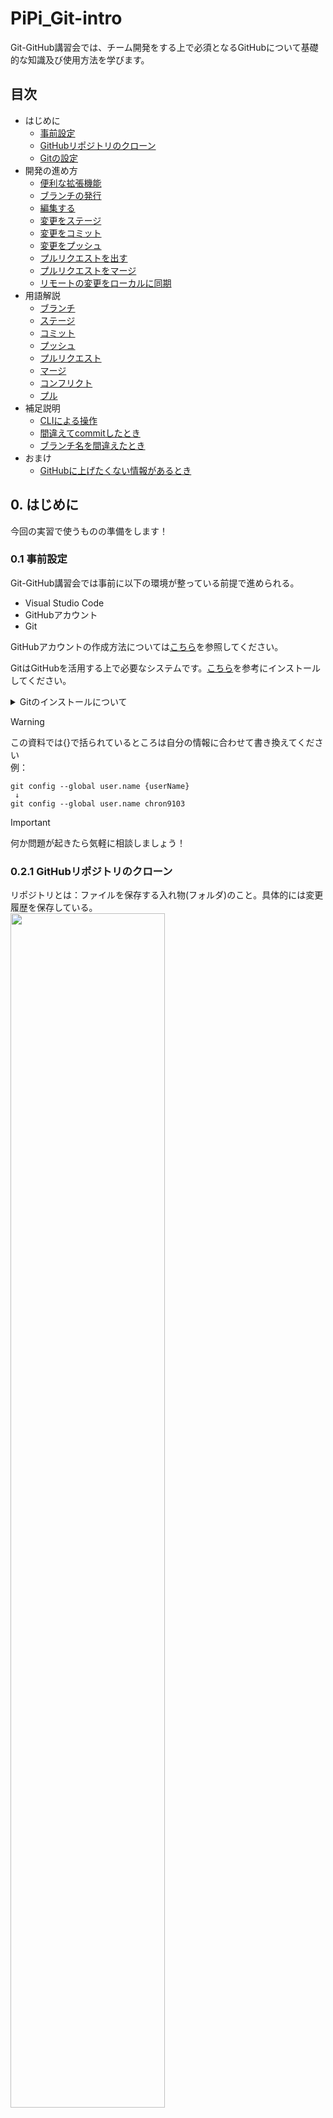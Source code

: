 # PiPi_Git-intro

Git-GitHub講習会では、チーム開発をする上で必須となるGitHubについて基礎的な知識及び使用方法を学びます。  

## 目次

 - はじめに
    - [事前設定](#01-事前設定)
    - [GitHubリポジトリのクローン](#021-githubリポジトリのクローン)
    - [Gitの設定](#022-gitの設定)
 - 開発の進め方
    - [便利な拡張機能](#10-便利な拡張機能)
    - [ブランチの発行](#111-ブランチの発行)
    - [編集する](#112-編集する)
    - [変更をステージ](#113-変更をステージ)
    - [変更をコミット](#114-変更をコミット)
    - [変更をプッシュ](#115-変更をプッシュ)
    - [プルリクエストを出す](#121-プルリクエストを出す)
    - [プルリクエストをマージ](#122-プルリクエストをマージ)
    - [リモートの変更をローカルに同期](#131-リモートの変更をローカルに同期)
 - 用語解説
    - [ブランチ](#21-ブランチbranch)
    - [ステージ](#22-ステージstage)
    - [コミット](#23-コミットcommit)
    - [プッシュ](#24-プッシュpush)
    - [プルリクエスト](#25プルリクエストpull-request)
    - [マージ](#26-マージmerge)
    - [コンフリクト](#27-コンフリクトconflict)
    - [プル](#28-プルpull)
 - 補足説明
    - [CLIによる操作](#31-cliによる操作)
    - [間違えてcommitしたとき](#321-間違えてcommitしたとき)
    - [ブランチ名を間違えたとき](#322-ブランチ名を間違えたとき)
 - おまけ
    - [GitHubに上げたくない情報があるとき](#31-githubに上げたくない情報があるとき)


## 0. はじめに
今回の実習で使うものの準備をします！
### 0.1 事前設定
Git-GitHub講習会では事前に以下の環境が整っている前提で進められる。
 - Visual Studio Code
 - GitHubアカウント
 - Git

GitHubアカウントの作成方法については[こちら](https://docs.github.com/ja/get-started/start-your-journey/creating-an-account-on-github)を参照してください。 

GitはGitHubを活用する上で必要なシステムです。[こちら](https://git-scm.com/book/ja/v2/%E4%BD%BF%E3%81%84%E5%A7%8B%E3%82%81%E3%82%8B-Git%E3%81%AE%E3%82%A4%E3%83%B3%E3%82%B9%E3%83%88%E3%83%BC%E3%83%AB)を参考にインストールしてください。

<details><summary>Gitのインストールについて</summary>

Gitのインストール時にはいくつかの設定が求められます。    

1. ダウンロードしたexeファイル(`Git-2.49.0-64-bit.exe`など)を展開します。 
   ダウンロードするものは各自の環境に合ったものとしてください。(例：WindowsでありCPUがIntel or AMD製であれば`Git for Windows/x64 Setup.`からダウンロードする)  
   展開すると利用規約が表示されるので同意できるのであれば`Next`をクリックし進んでください。
   <img src="data/0.1.1.png" width="70%">

> [!NOTE]
> Macを使用している人はMac用のインストーラーをダウンロードしてください。
> Windowsを使用している人はCPUに応じ2種類のインストーラーが存在します。
> 
> 1. x64(AMD64) <-だいたいこっち！(Intel or AMD)  
> 2. ARM64  
> どちらか不安で確認したい場合はコマンドプロンプト上で以下のコードを入力してください。
> ```echo %PROCESSOR_ARCHITECTURE%```
> AMD64と表示された場合はx64版、ARM64と表示された場合はARM版をインストールしてください。

2. Gitの設定をします。各設定の意味等は[こちら](https://qiita.com/takeru-hirai/items/4fbe6593d42f9a844b1c)に書いてあるので参照してください。基本的には初期設定で問題ないです。
3. 設定が完了すると以下のような画面が表示されるはずです。
   <img src="data/0.1.15.png" width="70%"> 
</details>


> [!WARNING]
> この資料では{}で括られているところは自分の情報に合わせて書き換えてください  
> 例：
> ```
>git config --global user.name {userName}
>  ↓
>git config --global user.name chron9103
> ```

> [!IMPORTANT]
> 何か問題が起きたら気軽に相談しましょう！

### 0.2.1 GitHubリポジトリのクローン
リポジトリとは：ファイルを保存する入れ物(フォルダ)のこと。具体的には変更履歴を保存している。  
<img src="data/0.2.1.jpg" width="70%">  
今から現在閲覧しているGitHubリポジトリをローカルにコピー(クローン)する。 
1. GitHubで作成したリポジトリのページにて`<>Code > HTTPS`を選択し、URLをコピー
![GitリポジトリのURLを取得(HTTPS)](data/0.2.1.1.jpg)
2. VSCodeを開いて`Gitリポジトリのクローン` > 先のURLをペーストし"Enter"を押す  
![Gitリポジトリのクローン](data/0.2.1.2.1.JPG)
![URLをペーストし"Enter"を押す](data/0.2.1.2.2.JPG)

### 0.2.2 Gitの設定
ターミナルで以下のコマンドを実行する。
```
# ユーザー名の設定。GitHubのIDがおすすめ
git config --global user.name {userName}
# メールアドレスの設定。GitHubと同じものがおすすめ
git config --global user.email {userEmail}
# コミットメッセージをVScodeで書けるようにする設定
git config --global core.editor 'code --wait'
# デフォルトのブランチをmasterからmainに変更。
git config --global init.defaultBranch main
```
## 1. 開発の進め方
これから実際にファイルを編集して、その変更を他の人も見れるようにしていきます！

### 1.0 便利な拡張機能
- Git Graph  
   VSCodeの拡張機能の一つである"Git Graph"の導入をお勧めします。 
   <img src="data/1.0.1.png" width="80%">  
    - 機能
      - Gitの履歴を視覚的に表示  
      - 各変更の詳細を表示  
      - ブランチの切り替え/各操作  
      etc.
ツリー上の現在位置を把握しながら操作することができ便利です。


### 1.1.1 ブランチの発行
[用語解説(ブランチ)](#21-ブランチbranch)
1. VSCodeの左部バーにある`ソース管理`から`ブランチ`をクリックして、`ブランチの作成`をクリック
![ブランチの作成を選択](data/1.1.1.1.jpg)
2. 新しく作るブランチの名前を入力して"Enter"を押す  
ここでの名前は"selfIntro_{userName}"を推奨する
![名前を入力し作成](data/1.1.1.2.jpg)
> [!NOTE]
> ウインドウ左下部に現在のブランチが表示されています。 
> 反映されていたら成功  
> <img src="data/1.1.1.3.jpg" width="30%"> 

### 1.1.2 編集する
1. VSCodeの左部バーにある`エクスプローラー`からファイル`lectures>2025`をクリックして、`新しいファイル`をクリック  
クリック後自分の名前のファイルをマークダウンで作成する（例: `chrom.md`）
![ファイルを作成](data/1.1.2.1.jpg)
2. ファイルを編集する  
VSCodeの左部バーにある`ソース管理`に変更したファイルが書いてあるはずである
![ファイルを編集](data/1.1.2.2.jpg)
> [!NOTE]
> 例に倣って名前と一言を書いてみましょう！  

### 1.1.3 変更をステージ
[用語解説(ステージ)](#22-ステージstage)
1. VSCodeの左部バーにある`ソース管理`に書いてある変更したファイルの`+`をクリック  
クリック後`ステージされている変更`に加わっていることを確認する
![変更をステージ](data/1.1.3.1.jpg)

### 1.1.4 変更をコミット
[用語解説(コミット)](#23-コミットcommit)
1. 入力欄に変更内容(今回は"自己紹介を追加"など)を明記して`コミット`をクリック
![変更をコミット](data/1.1.4.1.jpg)
2. `Branchの発行`をクリックしてブランチをリモートに反映する
![ブランチの発行](data/1.1.4.2.jpg)

### 1.1.5 変更をプッシュ
[用語解説(プッシュ)](#24-プッシュpush)
1. `プッシュ`をクリック  
![変更をプッシュ](data/1.1.5.1.jpg)

### 1.2.1 プルリクエストを出す
[用語解説(プルリクエスト)](#25プルリクエストpull-request)
1. GitHubのリポジトリのページに次の表示が出ているはずである(出ていなければバーの"Pull requests"を確認する)  
`Compare & pull request`をクリック
![比較しプルリクを送る](data/1.2.1.1.jpg)
2. タイトル、本文に変更内容を明記して`Create pull request`をクリック
![プルリクを確定する](data/1.2.1.2.jpg)

### 1.2.2 プルリクエストをマージ
[用語解説(マージ)](#26-マージmerge)
1. `Merge pull request`をクリック
![プルリクをマージする](data/1.2.2.1.jpg)
2. コンフリクト([後述](#27-コンフリクトconflict))が発生していないことを確認したうえで`Confirm merge`をクリック
![マージを承認する](data/1.2.2.2.jpg)
3. マージが完了する
![マージを承認する](data/1.2.2.3.1.jpg)
変更が反映されているか確認する
![マージを承認する](data/1.2.2.3.2.jpg)
> [!IMPORTANT]
> 通常マージは他者のチェックを経て行われます。  
> コメント機能などを活用して本当にマージしてよいか他者に検証してもらいましょう。

### 1.3.1 リモートの変更をローカルに同期
1. VSCodeに戻り、`ソース管理`から`チェックアウト先`をクリック
![ブランチ切り替え](data/1.3.1.1.jpg)
2. `main`ブランチに切り替える
![切り替え先](data/1.3.1.2.jpg)
3. `変更の同期`をクリック (表示がない場合は`ソース管理 > その他の操作 > プル`)  
リモートの変更点をローカルに反映する
![プルする](data/1.3.1.3.jpg)
> [!NOTE]
> 次のような表示が出てもOKを押して続行して問題ありません。  
> <img src="data/1.3.1.3.2.png" width="50%"> 
4. 同期できていることを確認する  
現在のブランチが`main`であること(左下に表示あり)、変更点が反映されていることを確認
![スクリーン](data/1.3.1.4.jpg)

## 2. 用語解説

### 2.1 ブランチ(branch)
ブランチとはメインから分岐して開発をする機能である。  
メインのコードに影響を与えず、新機能の追加やバグ修正を行い、問題がなければ変更内容をメインブランチにマージ([後述](#26-マージmerge))して反映する。
<img src="data/1.1.1.0.jpg" width="100%"> 
ブランチを使うことで、複数の開発者が並行して作業できるほか特定の機能ごとに変更を管理しやすくなる。
一般的に、プログラムの修正や機能の追加を行うときなど、用途に応じたブランチを作成し、作業が完了したらメインブランチにマージする。  
各ブランチは独立しているため一つのブランチで行った変更は他のブランチには影響を与えない。そのため問題が発生しても全体に影響を及ぼさずに修整できる。

### 2.2 ステージ(stage)
ステージとは変更内容を登録することである。  
ファイルをステージすることでどの変更をコミットに含めるか選択できる。(必ずしもすべての変更をステージする必要はない)  
ステージに追加しない限り、変更はリポジトリに記録されず、他の変更と分けて管理することができる。
<img src="data/1.1.3.0.jpg" width="100%"> 

### 2.3 コミット(commit)
コミットとはステージに追加された変更をリポジトリに記録する操作である。  
コミットによりその時点のコードの状態が保存され、後で変更履歴を確認したり、特定のバージョンに戻したりできる。  
PC上にセーブポイントを登録するイメージ。コミットを行えば、後で問題が発生してもその時点の状態に戻すことができる。
<img src="data/1.1.4.0.jpg" width="100%">  

### 2.4 プッシュ(push)
プッシュとはローカルリポジトリ(PC内)のコミットをリモートリポジトリ(オンライン)に送信し、共有する操作である。
ローカルリポジトリは自分のPC上にあるためリポジトリを他者が閲覧することはできない。そのためプッシュを行うことでローカルの変更がリモートに反映され、他のメンバーもその変更を取得できるようになる。  
プッシュをしない限りローカルの変更はリモートに影響を与えない。
<img src="data/1.1.5.0.jpg" width="100%">  
> [!TIP]
> リモートの最新の状態と同期を取るため、プッシュ前には[プル](#28-プルpull)により最新の変更を取り込むのがよい。

### 2.5.プルリクエスト(pull request)
プルリクエストとは現在のブランチをメインブランチに[マージ](#26-マージmerge)するリクエストを出す仕組みである。  
プルリクエストを作成すると、他の開発者が変更内容を確認し、コードレビューを行うことができる。問題がなければ、承認（レビューの承認やテストの通過など）を経て、メインブランチにマージされる。
この仕組みにより、開発者は直接メインブランチを変更するのではなく、事前にチェックを受けることで品質を保ちながら安全に開発を進めることができる。
<img src="data/2.5.jpg" width="100%">  

### 2.6 マージ(merge)
マージとは別のブランチで行った変更を現在のブランチに統合する操作である。  
<img src="data/2.6.jpg" width="100%">  

### 2.7 コンフリクト(conflict)
コンフリクトとは同じファイルの同じ部分が異なるブランチで変更され、それらをマージしようとした際に、Git がどの変更を採用すべきか判断できない状態のことを指す。    
通常、Git は異なるブランチの変更を自動的に統合できるが、変更が重複している場合は、自動的にマージできず、手動で解決する必要がある。
コンフリクトを防ぐためには、定期的にリモートの最新変更を取り込み ([プル](#28-プルpull))、チームメンバーと作業範囲を調整することが重要である。
<img src="data/2.7.jpg" width="100%"> 

### 2.8 プル(pull)
プルとはリモートリポジトリの最新の変更をローカルリポジトリに取り込む操作である。  
実行すると、リモートリポジトリの変更を取得し、自動的に現在のブランチへ統合する。これにより、他の開発者が加えた最新の変更を自分の環境に反映できる。
プルを適切に行うことによりチーム開発においてコードの同期を保ち、コンフリクトを最小限に抑えることができる。
<img src="data/2.8.jpg" width="100%"> 

## 3. 補足説明

### 3.1 CLIによる操作
これまでVSCode上のボタン操作によりGit(GitHub)の操作を行ったが、各操作にはコマンドが用意されておりそれに対応するようにボタンが設置されている。コマンドを打ち込むことにより操作することを"CLI"と言う。
```
# gitの初期化
$ git init
# クローン
$ git clone https://github.com/hoge/fuga.git
# ブランチの発行
$ git switch -c "hogehoge"
# 変更をステージ
$ git add . 
# 変更をコミット
$ git commit -m "fugafuga"
# 変更をプッシュ
$ git push origin "hogehoge"
# リモートの変更をローカルに同期
$ git merge <commit>
```
今回紹介した以外にも多数のコマンドがあるので興味があれば各自調べるように。

### 3.2.1 間違えてCommitしたとき
プッシュを行う前であれば、`前回のコミットを元に戻す`を押すことで取り消すことができる
![前回のコミットを元に戻す](data/3.2.1.jpg)

### 3.2.2 ブランチ名を間違えたとき
`ブランチ名の変更`で名前を変更できる
 - ブランチを削除すると削除したブランチの変更内容も消えるため、やり直す必要がある
 - ブランチの削除ができなかったら別の名前でブランチを作ればOK

![ブランチ名を変更](data/3.2.2.jpg)

## 4. おまけ

### 4.1 GitHubに上げたくない情報があるとき
Gitはデフォルトでは管理するディレクトリ以下の全てのファイルの変更を追跡する。  
しかし実際の開発ではGitに追跡されると困るもの、追跡する必要がないものがある場合がある。
このようなときにGitに無視する(追跡しない)よう指定するのが`.gitignore`である。
> [!TIP]
> `.gitignore`に入れるもの
>  - リモートに上がると困るもの
>       - 機密情報,個人情報が書かれたファイル
>  - リモートに上げる必要がないもの
>       - 依存関係のファイル(node_modulesなど)
>       - 自動生成されるファイル (追跡する場合もある)

```
# 特定のファイルを無視する
/hoge/file

# 特定のディレクトリを無視する
/hoge/directory/

# 特定の拡張子のファイルを無視する
*.txt
```
詳しくは公式テンプレート( https://github.com/github/gitignore )参照。

---
© 2025 PiedPiper青山テック愛好会


